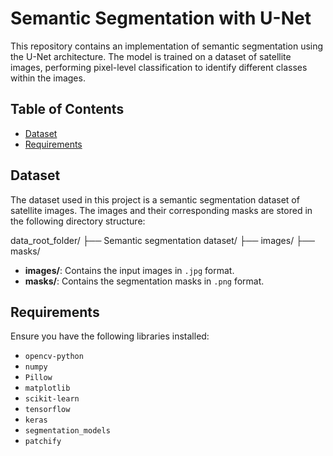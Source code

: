 # Semantic Segmentation with U-Net

This repository contains an implementation of semantic segmentation using the U-Net architecture. The model is trained on a dataset of satellite images, performing pixel-level classification to identify different classes within the images.

## Table of Contents

- [Dataset](#dataset)
- [Requirements](#requirements)

## Dataset

The dataset used in this project is a semantic segmentation dataset of satellite images. The images and their corresponding masks are stored in the following directory structure:

data_root_folder/
├── Semantic segmentation dataset/
├── images/
├── masks/

- **images/**: Contains the input images in `.jpg` format.
- **masks/**: Contains the segmentation masks in `.png` format.


## Requirements

Ensure you have the following libraries installed:

- `opencv-python`
- `numpy`
- `Pillow`
- `matplotlib`
- `scikit-learn`
- `tensorflow`
- `keras`
- `segmentation_models`
- `patchify`
